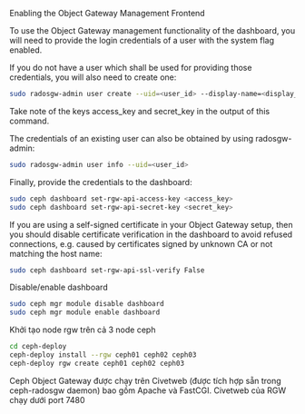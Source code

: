 Enabling the Object Gateway Management Frontend

To use the Object Gateway management functionality of the dashboard, you will need to provide the login credentials of a user with the system flag enabled.

If you do not have a user which shall be used for providing those credentials, you will also need to create one:

```sh
sudo radosgw-admin user create --uid=<user_id> --display-name=<display_name> --system
```
Take note of the keys access_key and secret_key in the output of this command.

The credentials of an existing user can also be obtained by using radosgw-admin:

```sh
sudo radosgw-admin user info --uid=<user_id>
```
Finally, provide the credentials to the dashboard:

```sh
sudo ceph dashboard set-rgw-api-access-key <access_key>
sudo ceph dashboard set-rgw-api-secret-key <secret_key>
```
If you are using a self-signed certificate in your Object Gateway setup, then you should disable certificate verification in the dashboard to avoid refused connections, e.g. caused by certificates signed by unknown CA or not matching the host name:

```sh
sudo ceph dashboard set-rgw-api-ssl-verify False
```
Disable/enable dashboard

```sh
sudo ceph mgr module disable dashboard
sudo ceph mgr module enable dashboard
```
Khởi tạo node rgw trên cả 3 node ceph

```sh
cd ceph-deploy
ceph-deploy install --rgw ceph01 ceph02 ceph03
ceph-deploy rgw create ceph01 ceph02 ceph03 
```
Ceph Object Gateway được chạy trên Civetweb (được tích hợp sẵn trong ceph-radosgw daemon) bao gồm Apache và FastCGI. Civetweb của RGW chạy dưới port 7480
